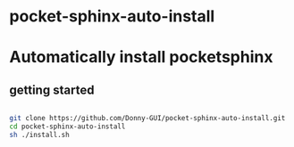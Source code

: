 # pocket-sphinx-auto-install

# Automatically install pocketsphinx

## getting started


```Bash

git clone https://github.com/Donny-GUI/pocket-sphinx-auto-install.git
cd pocket-sphinx-auto-install
sh ./install.sh

```
